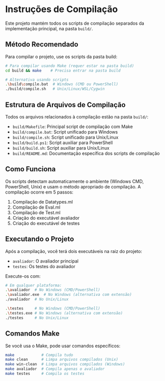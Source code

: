 # Instruções de Compilação

Este projeto mantém todos os scripts de compilação separados da implementação principal, na pasta `build/`.

## Método Recomendado

Para compilar o projeto, use os scripts da pasta build:

```bash
# Para compilar usando Make (requer estar na pasta build)
cd build && make    # Precisa entrar na pasta build

# Alternativa usando scripts
.\build\compile.bat  # Windows (CMD ou PowerShell)
./build/compile.sh   # Unix/Linux/WSL/Cygwin
```

## Estrutura de Arquivos de Compilação

Todos os arquivos relacionados à compilação estão na pasta `build/`:

- `build/Makefile`: Principal script de compilação com Make
- `build/compile.bat`: Script unificado para Windows
- `build/compile.sh`: Script unificado para Unix/Linux
- `build/build.ps1`: Script auxiliar para PowerShell
- `build/build.sh`: Script auxiliar para Unix/Linux
- `build/README.md`: Documentação específica dos scripts de compilação

## Como Funciona

Os scripts detectam automaticamente o ambiente (Windows CMD, PowerShell, Unix) e 
usam o método apropriado de compilação. A compilação ocorre em 5 passos:

1. Compilação de Datatypes.ml
2. Compilação de Eval.ml
3. Compilação de Test.ml
4. Criação do executável avaliador
5. Criação do executável de testes

## Executando o Projeto

Após a compilação, você terá dois executáveis na raiz do projeto:

- `avaliador`: O avaliador principal
- `testes`: Os testes do avaliador

Execute-os com:

```bash
# Em qualquer plataforma:
.\avaliador  # No Windows (CMD/PowerShell)
.\avaliador.exe  # No Windows (alternativa com extensão)
./avaliador  # No Unix/Linux

.\testes     # No Windows (CMD/PowerShell)
.\testes.exe # No Windows (alternativa com extensão)
./testes     # No Unix/Linux
```

## Comandos Make

Se você usa o Make, pode usar comandos específicos:

```bash
make            # Compila tudo
make clean      # Limpa arquivos compilados (Unix)
make win-clean  # Limpa arquivos compilados (Windows)
make avaliador  # Compila apenas o avaliador
make testes     # Compila os testes
```
